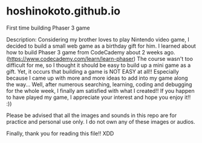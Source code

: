 # hoshinokoto.github.io
First time building Phaser 3 game

Description:
Considering my brother loves to play Nintendo video game, I decided to build a small web game as a birthday gift for him.
I learned about how to build Phaser 3 game from CodeCademy about 2 weeks ago. (https://www.codecademy.com/learn/learn-phaser)
The course wasn't too difficult for me, so I thought it should be easy to build up a mini game as a gift.
Yet, it occurs that building a game is NOT EASY at all!!
Especially because I came up with more and more ideas to add into my game along the way...
Well, after numerous searching, learning, coding and debugging for the whole week, I finally am satisfied with what I created!!
If you happen to have played my game, I appreciate your interest and hope you enjoy it!! :))

Please be advised that all the images and sounds in this repo are for practice and personal use only.
I do not own any of these images or audios.

Finally, thank you for reading this file!! XDD
